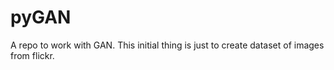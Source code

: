 # pyGAN
A repo to work with GAN. This initial thing is just to create dataset of images from flickr.
